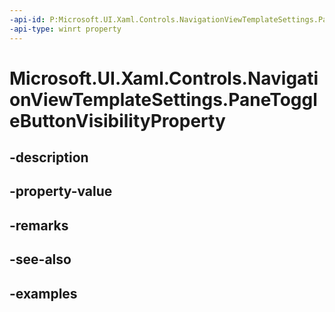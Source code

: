 ```yaml
---
-api-id: P:Microsoft.UI.Xaml.Controls.NavigationViewTemplateSettings.PaneToggleButtonVisibilityProperty
-api-type: winrt property
---
```


<!-- Property syntax.
public DependencyProperty PaneToggleButtonVisibilityProperty { get; }
-->

# Microsoft.UI.Xaml.Controls.NavigationViewTemplateSettings.PaneToggleButtonVisibilityProperty

## -description

## -property-value

## -remarks

## -see-also

## -examples

